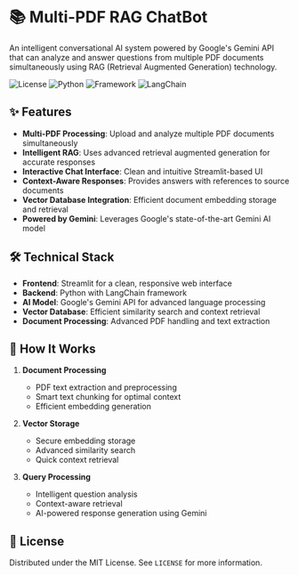 # 📚 Multi-PDF RAG ChatBot

An intelligent conversational AI system powered by Google's Gemini API that can analyze and answer questions from multiple PDF documents simultaneously using RAG (Retrieval Augmented Generation) technology.

![License](https://img.shields.io/badge/license-MIT-blue)
![Python](https://img.shields.io/badge/python-v3.8+-blue)
![Framework](https://img.shields.io/badge/framework-streamlit-red)
![LangChain](https://img.shields.io/badge/langchain-latest-green)

## ✨ Features

- **Multi-PDF Processing**: Upload and analyze multiple PDF documents simultaneously
- **Intelligent RAG**: Uses advanced retrieval augmented generation for accurate responses
- **Interactive Chat Interface**: Clean and intuitive Streamlit-based UI
- **Context-Aware Responses**: Provides answers with references to source documents
- **Vector Database Integration**: Efficient document embedding storage and retrieval
- **Powered by Gemini**: Leverages Google's state-of-the-art Gemini AI model

## 🛠️ Technical Stack

- **Frontend**: Streamlit for a clean, responsive web interface
- **Backend**: Python with LangChain framework
- **AI Model**: Google's Gemini API for advanced language processing
- **Vector Database**: Efficient similarity search and context retrieval
- **Document Processing**: Advanced PDF handling and text extraction

## 🔄 How It Works

1. **Document Processing**
   - PDF text extraction and preprocessing
   - Smart text chunking for optimal context
   - Efficient embedding generation

2. **Vector Storage**
   - Secure embedding storage
   - Advanced similarity search
   - Quick context retrieval

3. **Query Processing**
   - Intelligent question analysis
   - Context-aware retrieval
   - AI-powered response generation using Gemini

## 📝 License

Distributed under the MIT License. See `LICENSE` for more information.

